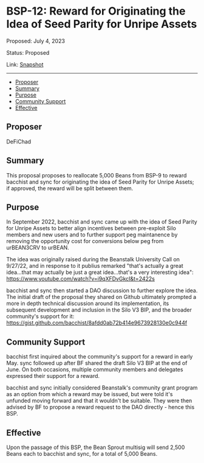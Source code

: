 # BSP-12: Reward for Originating the Idea of Seed Parity for Unripe Assets

Proposed: July 4, 2023

Status: Proposed

Link: [Snapshot](https://snapshot.org/#/wearebeansprout.eth/proposal/0xd6de7d9da622ee2490aeb41c7ba759762a2b26750a8d42324d32aa10198d9591)

---

- [Proposer](#proposer)
- [Summary](#summary)
- [Purpose](#purpose)
- [Community Support](#community-support)
- [Effective](#effective)

## Proposer

DeFiChad

## Summary

This proposal proposes to reallocate 5,000 Beans from BSP-9 to reward bacchist and sync for originating the idea of Seed Parity for Unripe Assets; if approved, the reward will be split between them.

## Purpose

In September 2022, bacchist and sync came up with the idea of Seed Parity for Unripe Assets to better align incentives between pre-exploit Silo members and new users and to further support peg maintanence by removing the opportunity cost for conversions below peg from urBEAN3CRV to urBEAN.

The idea was originally raised during the Beanstalk University Call on 9/27/22, and in response to it publius remarked "that's actually a great idea...that may actually be just a great idea...that's a very interesting idea": https://www.youtube.com/watch?v=i9qXFDvGkcI&t=2422s

bacchist and sync then started a DAO discussion to further explore the idea. The initial draft of the proposal they shared on Github ultimately prompted a more in depth technical discussion around its implementation, its subsequent development and inclusion in the Silo V3 BIP, and the broader community's support for it: https://gist.github.com/bacchist/8afdd0ab72b414e9673928130e0c944f

## Community Support

bacchist first inquired about the community's support for a reward in early May. sync followed up after BF shared the draft Silo V3 BIP at the end of June. On both occasions, multiple community members and delegates expressed their support for a reward. 

bacchist and sync initially considered Beanstalk's community grant program as an option from which a reward may be issued, but were told it's unfunded moving forward and that it wouldn't be suitable. They were then advised by BF to propose a reward request to the DAO directly - hence this BSP.

## Effective

Upon the passage of this BSP, the Bean Sprout multisig will send 2,500 Beans each to bacchist and sync, for a total of 5,000 Beans.

